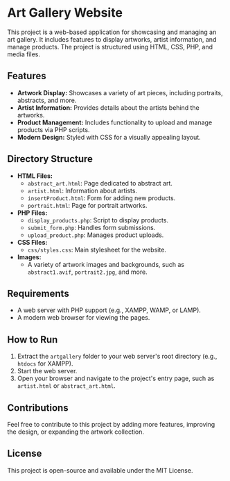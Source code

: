 # Art Gallery Website

This project is a web-based application for showcasing and managing an art gallery. It includes features to display artworks, artist information, and manage products. The project is structured using HTML, CSS, PHP, and media files.

## Features
- **Artwork Display:** Showcases a variety of art pieces, including portraits, abstracts, and more.
- **Artist Information:** Provides details about the artists behind the artworks.
- **Product Management:** Includes functionality to upload and manage products via PHP scripts.
- **Modern Design:** Styled with CSS for a visually appealing layout.

## Directory Structure
- **HTML Files:**
  - `abstract_art.html`: Page dedicated to abstract art.
  - `artist.html`: Information about artists.
  - `insertProduct.html`: Form for adding new products.
  - `portrait.html`: Page for portrait artworks.
- **PHP Files:**
  - `display_products.php`: Script to display products.
  - `submit_form.php`: Handles form submissions.
  - `upload_product.php`: Manages product uploads.
- **CSS Files:**
  - `css/styles.css`: Main stylesheet for the website.
- **Images:**
  - A variety of artwork images and backgrounds, such as `abstract1.avif`, `portrait2.jpg`, and more.

## Requirements
- A web server with PHP support (e.g., XAMPP, WAMP, or LAMP).
- A modern web browser for viewing the pages.

## How to Run
1. Extract the `artgallery` folder to your web server's root directory (e.g., `htdocs` for XAMPP).
2. Start the web server.
3. Open your browser and navigate to the project's entry page, such as `artist.html` or `abstract_art.html`.

## Contributions
Feel free to contribute to this project by adding more features, improving the design, or expanding the artwork collection.

## License
This project is open-source and available under the MIT License.
